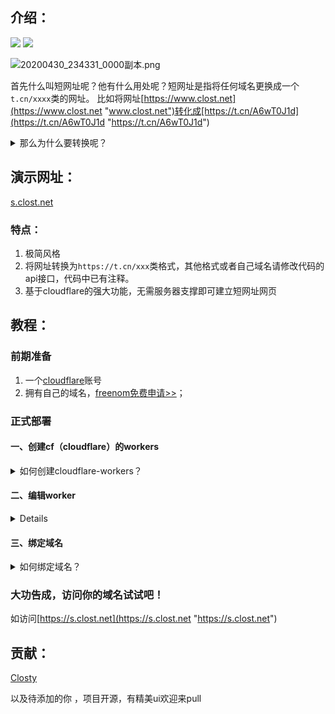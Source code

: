 ## 介绍：
[![](https://img.shields.io/badge/短网址-极简风格-orange?link=https://s.clost.net)](https://github.com/Closty/duanwangzhi)
[![](https://img.shields.io/badge/by-%E7%93%B6%E5%AD%90-green?link=https://www.clost.net)](https://www.clost.net/default/513.html)

![20200430_234331_0000副本.png](https://cdn.jsdelivr.net/gh/closty/tuchuang/usr/uploads/2020/05/2401556746.png)

首先什么叫短网址呢？他有什么用处呢？短网址是指将任何域名更换成一个`t.cn/xxxx`类的网址。
比如将网址[https://www.clost.net](https://www.clost.net "www.clost.net")转化成[https://t.cn/A6wT0J1d](https://t.cn/A6wT0J1d "https://t.cn/A6wT0J1d")

   <details>
   <summary> 那么为什么要转换呢？</summary>
   一方面，直观来说可以将网址变短，比如分享微信的链接，一大串字符会限制你文章字数；另一方面，可以防红，比如你在你的qq分享你的网站，分享过多会导致腾讯    检测并封除域名便会被显示已被拦截等字样，别人以后就只能复制到你的网址在浏览器打开而不能直接在qq内点开。用短网址就可以很好的防止这一点发生。当然这样的操作是要付费的，因为其本质已经起到cdn的作用了，同样简单的修改源码api接口即可使用，请<a href="https://t.cn/A6AGG52u">自行百度</a>。
   其实市面上有很多网址缩短源码，但都不够简洁，且需要服务器支撑。如果你喜欢极简风格那就来对了！   
   
   </details>

## 演示网址：
[s.clost.net](https://s.clost.net "s.clost.net")

### 特点：
1. 极简风格
1. 将网址转换为`https://t.cn/xxx`类格式，其他格式或者自己域名请修改代码的api接口，代码中已有注释。
1. 基于cloudflare的强大功能，无需服务器支撑即可建立短网址网页

## 教程：
### 前期准备
1. 一个[cloudflare](http://cloudflare.com)账号
1. 拥有自己的域名，[freenom免费申请>>](http://freenom.com "免费申请>>")；

### 正式部署
#### 一、创建cf（cloudflare）的workers
<details>
<summary> 如何创建cloudflare-workers？</summary>
1.进入 <a href=http://cloudflare.com>cloudflare首页<a> ,点击进入workers
   
![6010332F-D475-4589-9B0A-19975E67C6EB.png](https://cdn.jsdelivr.net/gh/closty/tuchuang/usr/uploads/2020/04/853632551.png)<br>
2.点击创建worker
![429F89D4-6A33-4B0E-9FEB-03F61974214A.png](https://cdn.jsdelivr.net/gh/closty/tuchuang/usr/uploads/2020/04/1774752214.png)
<br>
</details>


#### 二、编辑worker
<details>
<summary> 如何编辑cloudflare-workers？</summary>
在脚本框内填入<a href=https://github.com/Closty/duanwangzhi/blob/master/短网址代码.html>本项目中以html结尾的代码<a> ；打开后将其中的所有代码复制并粘贴填入cf-worker的编辑框中。
  
如图所示

![填入代码](https://cdn.jsdelivr.net/gh/closty/tuchuang/usr/uploads/2020/04/2327643990.png)<br>

这时候便可以访问你的worker，只不过域名不是自定义的。不过也可以使用了。地址便是上图代码上侧的地址，如这是我的worker地址。[https://s.clost.workers.dev](https://s.clost.workers.dev "https://s.clost.workers.dev")<br>
</details>


#### 三、绑定域名
<details>
<summary> 如何绑定域名？</summary>
1.你需要先将你的域名指定任意一个IP地址，但是必须开启默认的代理模式（黄色的云朵图标点亮状态）。然后点击保存。
   
![指定任意一个IP地址并开启代理](https://cdn.jsdelivr.net/gh/closty/tuchuang/usr/uploads/2020/04/1617973151.png)<br>

2.进入workers界面，添加路由

![3224A31E-4D2E-4E4D-8D75-CC13EE6E5796.png](https://cdn.jsdelivr.net/gh/closty/tuchuang/usr/uploads/2020/04/2818873198.png)<br>
3.添加路由，域名处填写`https://你的域名/*`（注意`/*`两个符号务必加上）,worker选择你刚刚创建的worker

![CA8840DA-3830-42FF-A9C2-FE5937B90A21.png](https://cdn.jsdelivr.net/gh/closty/tuchuang/usr/uploads/2020/04/2887380108.png)<br>
</details>


### 大功告成，访问你的域名试试吧！<br>
如访问[https://s.clost.net](https://s.clost.net "https://s.clost.net")

## 贡献：

[Closty](https://github.com/closty)

以及待添加的你
，项目开源，有精美ui欢迎来pull
